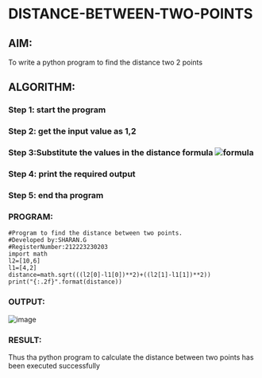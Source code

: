 # DISTANCE-BETWEEN-TWO-POINTS

## AIM:
To write a python program to find the distance two 2 points
## ALGORITHM:
### Step 1: start the program
### Step 2: get the input value as 1,2
### Step 3:Substitute the values in the distance formula  ![formula](/formula.JPG)
### Step 4: print the required output
### Step 5: end tha program
### PROGRAM:
```
#Program to find the distance between two points.
#Developed by:SHARAN.G
#RegisterNumber:212223230203
import math
l2=[10,6]
l1=[4,2]
distance=math.sqrt(((l2[0]-l1[0])**2)+((l2[1]-l1[1])**2))
print("{:.2f}".format(distance))
```

### OUTPUT:
![image](https://github.com/Sharan1731/DISTANCE-BETWEEN-TWO-POINTS/assets/144980172/23803407-f431-45b9-b24f-0b2697228037)




### RESULT:
Thus tha python program to calculate the distance between two points has been executed successfully
